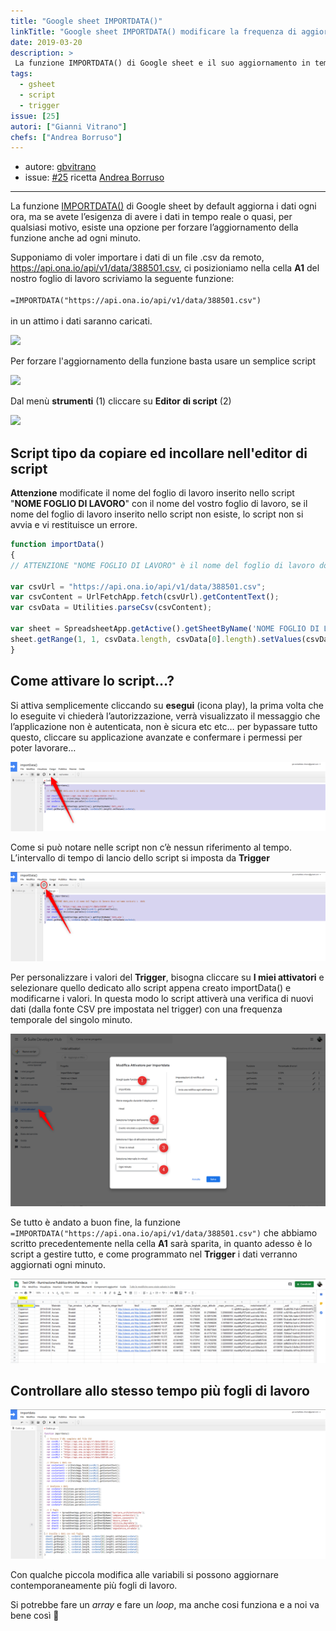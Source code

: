 ```yaml
---
title: "Google sheet IMPORTDATA()"
linkTitle: "Google sheet IMPORTDATA() modificare la frequenza di aggiornamento"
date: 2019-03-20
description: >
 La funzione IMPORTDATA() di Google sheet e il suo aggiornamento in tempo reale.
tags:
  - gsheet
  - script
  - trigger
issue: [25]
autori: ["Gianni Vitrano"]
chefs: ["Andrea Borruso"]
---
```


* autore: [gbvitrano](https://twitter.com/gbvitrano)
* issue: [#25](https://github.com/opendatasicilia/tansignari/issues/25) ricetta [Andrea Borruso](https://twitter.com/aborruso?lang=it)

---

La funzione [IMPORTDATA()](https://support.google.com/docs/answer/3093335?hl=en) di Google sheet by default aggiorna i dati ogni ora, ma se avete l’esigenza di avere i dati in tempo reale o quasi, per qualsiasi motivo, esiste una opzione per forzare l’aggiornamento della funzione anche ad ogni minuto.

Supponiamo di voler importare i dati di un file .csv da remoto, https://api.ona.io/api/v1/data/388501.csv, ci posizioniamo nella  cella **A1** del nostro foglio di lavoro scriviamo la seguente funzione:<br><br>
```=IMPORTDATA("https://api.ona.io/api/v1/data/388501.csv")``` <br><br>
in un attimo i dati saranno caricati.

![](google_sheet2.png)

Per forzare l'aggiornamento della funzione basta usare un semplice script

![](google_sheet3.png)

Dal menù **strumenti** (1) cliccare su **Editor di script** (2)

![](google_sheet7.png)

## Script tipo da copiare ed incollare nell'editor di script <br>
**Attenzione** modificate il nome del foglio di lavoro inserito nello script "**NOME FOGLIO DI LAVORO**" con il nome del vostro foglio di lavoro, se il nome del foglio di lavoro inserito nello script non esiste, lo script non si avvia e vi restituisce un errore.

```javascript
function importData()
{
// ATTENZIONE "NOME FOGLIO DI LAVORO" è il nome del foglio di lavoro dove verranno caricati i dati

var csvUrl = "https://api.ona.io/api/v1/data/388501.csv";
var csvContent = UrlFetchApp.fetch(csvUrl).getContentText();
var csvData = Utilities.parseCsv(csvContent);

var sheet = SpreadsheetApp.getActive().getSheetByName('NOME FOGLIO DI LAVORO')
sheet.getRange(1, 1, csvData.length, csvData[0].length).setValues(csvData);
}
```
## Come attivare lo script…?
Si attiva semplicemente cliccando su **esegui** (icona play), la prima volta che lo eseguite vi chiederà l’autorizzazione, verrà visualizzato il messaggio che l’applicazione non è autenticata, non è sicura etc etc… per bypassare tutto questo, cliccare su applicazione avanzate e confermare i permessi per poter lavorare…

![](google_sheet13.png)

Come si può notare nelle script non c’è nessun riferimento al tempo. L’intervallo di tempo di lancio dello script si imposta da **Trigger**

![](google_sheet5.png)

Per personalizzare i valori del **Trigger**, bisogna cliccare su **I miei attivatori** e selezionare quello dedicato allo script appena creato importData() e modificarne i valori. In questa modo lo script attiverà una verifica di nuovi dati (dalla fonte CSV pre impostata nel trigger) con una frequenza temporale del singolo minuto.

![](google_sheet8.png)

Se tutto è andato a buon fine, la funzione ```=IMPORTDATA("https://api.ona.io/api/v1/data/388501.csv")``` che abbiamo scritto precedentemente nella cella **A1** sarà sparita, in quanto adesso è lo script a gestire tutto, e come programmato nel **Trigger** i dati verranno aggiornati ogni minuto.

![](google_sheet9.png)

## Controllare allo stesso tempo più fogli di lavoro

![](google_sheet11.png)

Con qualche piccola modifica alle variabili si possono aggiornare contemporaneamente più fogli di lavoro.

Si potrebbe fare un *array* e fare un *loop*, ma anche cosi funziona e a noi va bene così 🙂

